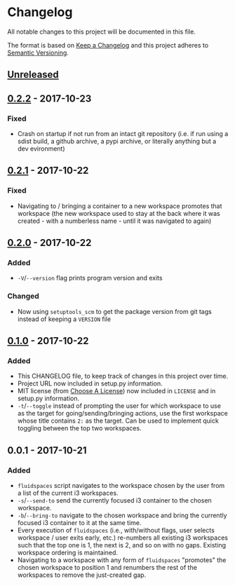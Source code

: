 # Changelog
All notable changes to this project will be documented in this file.

The format is based on [Keep a Changelog](http://keepachangelog.com/) and this project adheres to [Semantic Versioning](http://semver.org/spec/v2.0.0-rc.2.html).


## [Unreleased]


## [0.2.2] - 2017-10-23
### Fixed
- Crash on startup if not run from an intact git repository (i.e. if run using a sdist build, a github archive, a pypi archive, or literally anything but a dev evironment)


## [0.2.1] - 2017-10-22
### Fixed
- Navigating to / bringing a container to a new workspace promotes that workspace (the new workspace used to stay at the back where it was created - with a numberless name - until it was navigated to again)


## [0.2.0] - 2017-10-22
### Added
- `-V`/`--version` flag prints program version and exits


### Changed
- Now using `setuptools_scm` to get the package version from git tags instead of keeping a `VERSION` file


## [0.1.0] - 2017-10-22
### Added
- This CHANGELOG file, to keep track of changes in this project over time.
- Project URL now included in setup.py information.
- MIT license (from [Choose A License](https://choosealicense.com/licenses/mit/)) now included in `LICENSE` and in setup.py information.
- `-t`/`--toggle` instead of prompting the user for which workspace to use as the target for going/sending/bringing actions, use the first workspace whose title contains `2:` as the target.  Can be used to implement quick toggling between the top two workspaces.


## 0.0.1 - 2017-10-21
### Added
- `fluidspaces` script navigates to the workspace chosen by the user from a list of the current i3 workspaces.
- `-s`/`--send-to` send the currently focused i3 container to the chosen workspace.
- `-b`/`--bring-to` navigate to the chosen workspace and bring the currently focused i3 container to it at the same time.
- Every execution of `fluidspaces` (i.e., with/without flags, user selects workspace / user exits early, etc.) re-numbers all existing i3 workspaces such that the top one is 1, the next is 2, and so on with no gaps.  Existing workspace ordering is maintained.
- Navigating to a workspace with any form of `fluidspaces` "promotes" the chosen workspace to position 1 and renumbers the rest of the workspaces to remove the just-created gap.


[Unreleased]: https://github.com/mosbasik/fluidspaces/compare/0.2.2...HEAD
[0.2.2]: https://github.com/mosbasik/fluidspaces/compare/0.2.1...0.2.2
[0.2.1]: https://github.com/mosbasik/fluidspaces/compare/0.2.0...0.2.1
[0.2.0]: https://github.com/mosbasik/fluidspaces/compare/0.1.0...0.2.0
[0.1.0]: https://github.com/mosbasik/fluidspaces/compare/0.0.1...0.1.0
